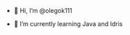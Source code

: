 - 👋 Hi, I’m @olegok111
<!--- - 👀 I’m interested in ... --->
- 🌱 I’m currently learning Java and Idris
<!---
- 💞️ I’m looking to collaborate on ...
- 📫 How to reach me ...
--->

<!---
olegok111/olegok111 is a ✨ special ✨ repository because its `README.md` (this file) appears on your GitHub profile.
You can click the Preview link to take a look at your changes.
--->
